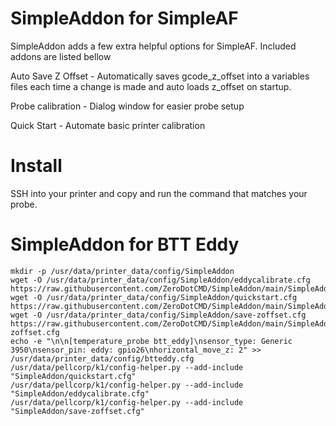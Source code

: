 # SimpleAddon for SimpleAF
SimpleAddon adds a few extra helpful options for SimpleAF. Included addons are listed bellow


Auto Save Z Offset - Automatically saves gcode_z_offset into a variables files each time a change is made and auto loads z_offset on startup.

Probe calibration - Dialog window for easier probe setup

Quick Start - Automate basic printer calibration




# Install
SSH into your printer and copy and run the command that matches your probe.



# SimpleAddon for BTT Eddy

```
mkdir -p /usr/data/printer_data/config/SimpleAddon
wget -O /usr/data/printer_data/config/SimpleAddon/eddycalibrate.cfg https://raw.githubusercontent.com/ZeroDotCMD/SimpleAddon/main/SimpleAddon/eddycalibrate.cfg
wget -O /usr/data/printer_data/config/SimpleAddon/quickstart.cfg https://raw.githubusercontent.com/ZeroDotCMD/SimpleAddon/main/SimpleAddon/quickstart.cfg
wget -O /usr/data/printer_data/config/SimpleAddon/save-zoffset.cfg https://raw.githubusercontent.com/ZeroDotCMD/SimpleAddon/main/SimpleAddon/save-zoffset.cfg
echo -e "\n\n[temperature_probe btt_eddy]\nsensor_type: Generic 3950\nsensor_pin: eddy: gpio26\nhorizontal_move_z: 2" >> /usr/data/printer_data/config/btteddy.cfg
/usr/data/pellcorp/k1/config-helper.py --add-include "SimpleAddon/quickstart.cfg"
/usr/data/pellcorp/k1/config-helper.py --add-include "SimpleAddon/eddycalibrate.cfg"
/usr/data/pellcorp/k1/config-helper.py --add-include "SimpleAddon/save-zoffset.cfg"
```


